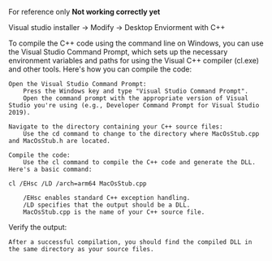 For reference only
**Not working correctly yet**

Visual studio installer -> Modify
-> Desktop Enviorment with C++

To compile the C++ code using the command line on Windows, you can use the Visual Studio Command
Prompt, which sets up the necessary environment variables and paths for using the Visual C++
compiler (cl.exe) and other tools. Here's how you can compile the code:

    Open the Visual Studio Command Prompt:
        Press the Windows key and type "Visual Studio Command Prompt".
        Open the command prompt with the appropriate version of Visual Studio you're using (e.g., Developer Command Prompt for Visual Studio 2019).

    Navigate to the directory containing your C++ source files:
        Use the cd command to change to the directory where MacOsStub.cpp and MacOsStub.h are located.

    Compile the code:
        Use the cl command to compile the C++ code and generate the DLL. Here's a basic command:

    cl /EHsc /LD /arch=arm64 MacOsStub.cpp

        /EHsc enables standard C++ exception handling.
        /LD specifies that the output should be a DLL.
        MacOsStub.cpp is the name of your C++ source file.

Verify the output:

    After a successful compilation, you should find the compiled DLL in the same directory as your source files.
